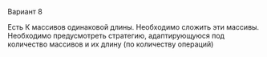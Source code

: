 Вариант 8

Есть К массивов одинаковой длины. Необходимо сложить эти массивы. Необходимо
предусмотреть стратегию, адаптирующуюся под количество массивов и их длину (по
количеству операций)